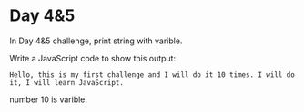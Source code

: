 # Day 4&5
In Day 4&5 challenge, print string with varible.

Write a JavaScript code to show this output:
```
Hello, this is my first challenge and I will do it 10 times. I will do it, I will learn JavaScript.
```
number 10 is varible.
